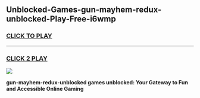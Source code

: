 
## Unblocked-Games-gun-mayhem-redux-unblocked-Play-Free-i6wmp
<h3>
<a href="https://premium76.site?title=gun-mayhem-redux-unblocked&ref=23A">CLICK TO PLAY</a></h3>
<hr>

<h3>
<a href="https://premium76.site?title=gun-mayhem-redux-unblocked&ref=23A">CLICK 2 PLAY</a>
  
</h3>

<a href="https://premium76.site?title=gun-mayhem-redux-unblocked&ref=23A"><img src="https://clearcache.store/games.png"></a>


**gun-mayhem-redux-unblocked games unblocked: Your Gateway to Fun and Accessible Online Gaming**
